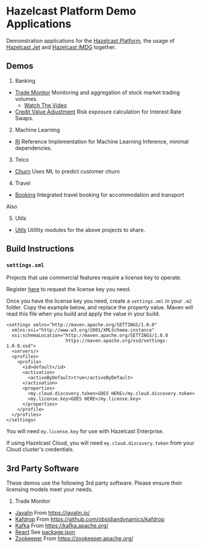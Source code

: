 # Hazelcast Platform Demo Applications

Demonstration applications for the [Hazelcast Platform](https://hazelcast.org/platform/), the usage
of [Hazelcast Jet](https://hazelcast.org/jet/) and [Hazelcast IMDG](https://hazelcast.org/imdg/) together.

## Demos

1. Banking
  * [Trade Monitor](./banking/trade-monitor) Monitoring and aggregation of stock market trading volumes.
    * [Watch The Video](https://hazelcast.com/resources/continuous-query-with-drill-down-demo/)
  * [Credit Value Adjustment](./banking/credit-value-adjustment) Risk exposure calculation for Interest Rate Swaps.
2. Machine Learning
  * [RI](./ml/ml-ri) Reference Implementation for Machine Learning Inference, minimal dependencies.
3. Telco
  * [Churn](./telco/churn) Uses ML to predict customer churn
4. Travel
  * [Booking](./travel/booking) Integrated travel booking for accommodation and transport

Also

5. Utils
  * [Utils](./utils) Utillity modules for the above projects to share.

## Build Instructions

### `settings.xml`

Projects that use commercial features require a license key to operate. 

Register [here](https://hazelcast.com/download/) to request the license key you need.

Once you have the license key you need, create a `settings.xml` in your `.m2` folder. Copy
the example below, and replace the property value. Maven will read this file when you build
and apply the value in your build.

```
<settings xmlns="http://maven.apache.org/SETTINGS/1.0.0"
  xmlns:xsi="http://www.w3.org/2001/XMLSchema-instance"
  xsi:schemaLocation="http://maven.apache.org/SETTINGS/1.0.0
                      https://maven.apache.org/xsd/settings-1.0.0.xsd">
  <servers/>
  <profiles>
    <profile>
      <id>default</id>
      <activation>
        <activeByDefault>true</activeByDefault>
      </activation>
      <properties>
        <my.cloud.discovery.token>GOES HERE</my.cloud.discovery.token>
        <my.license.key>GOES HERE</my.license.key>
      </properties>
    </profile>
  </profiles>
</settings>
```

You will need `my.license.key` for use with Hazelcast Enterprise.

If using Hazelcast Cloud, you will need `my.cloud.discovery.token` from your Cloud cluster's credentials.

## 3rd Party Software

These demos use the following 3rd party software. Please ensure their licensing models meet your needs.

1. Trade Monitor
* [Javalin](./banking/trade-monitor/webapp) From https://javalin.io/
* [Kafdrop](./banking/trade-monitor/kafdrop) From https://github.com/obsidiandynamics/kafdrop
* [Kafka](./banking/trade-monitor/kafka-broker) From https://kafka.apache.org/
* [React](./banking/trade-monitor/webapp/src/main/app/package.json) See [package.json](./banking/trade-monitor/webapp/src/main/app/package.json)
* [Zookeeper](./banking/trade-monitor/zookeeper) From https://zookeeper.apache.org/

